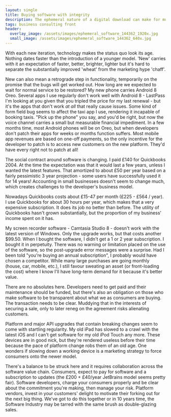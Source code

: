 ```yaml
---
layout: single
title: Buying software with integrity 
description: The ephemeral nature of a digital download can make for murky transactions.  What we need isn't a 40-page EULA, it's a clear agreement of how and how long the software will work.
tags: business consulting front
header:
  overlay_image: /assets/images/ephemeral_software_144362_1920x.jpg
  small_image: /assets/images/ephemeral_software_144362_640x.jpg
---
```


With each new iteration, technology makes the status quo look its age. Nothing dates faster than the introduction of a younger model. 'New' carries with it an expectation of faster, better, brighter, lighter but it's hard to separate the substantially improved 'wheat' from the marketing hype 'chaff'.

New can also mean a retrograde step in functionality, temporarily on the promise that the bugs will get worked out.  How long are we expected to wait for normal service to be restored?  My new phone carries Android 8 Oreo. Several apps I use regularly don't work well with Android 8 - LastPass I'm looking at you given that you tripled the price for my last renewal - but it's the apps that don't work _at all_ that really cause issues. Some kind of form field bug seems to affect the taxi app I use, rendering it incapable of booking taxis. "Pick up the phone" you say, and you'd be right, but now the voice channel carries a small but measurable financial impediment. In a few months time, most Android phones will be on Oreo, but when developers don't patch their apps for weeks or months function suffers.  Most mobile app revenues are based on one-off payments, so the only incentive for the developer to patch is to access new customers on the new platform.  They'd have every right not to patch at all!

The social contract around software is changing. I paid £140 for Quickbooks 2004. At the time the expectation was that it would last a few years, unless I wanted the latest features. That amortized to about £50 per year based on a fairly pessimistic 3 year projection - some users have successfully used it for 14 years!  Accounting in small businesses doesn't seem to change much, which creates challenges to the developer's business model.

Nowadays Quickbooks costs about £15-47 per month (£225 - £564 / year). I use Quickbooks for about 30 hours per year, which makes that a very expensive subscription. It does its job no better than before. The utility of Quickbooks hasn't grown substantially, but the proportion of my business' income spent on it has.

My screen recorder software - Camtasia Studio 8 - doesn't work with the latest version of Windows. Only the upgrade works, but that costs another $99.50. When I bought the software, I didn't get a 1 or 2 year subscription. I bought it in perpetuity.  There was no warning or limitation placed on the use of the software, so the post-upgrade error messages were a surprise.  Had I been told "you're buying an annual subscription", I probably would have chosen a competitor.  While many large purchases are going monthly (house, car, mobile, etc.), I still favour sweating an asset (or front-loading the cost) where I know I'll have long-term demand for it because it's better value.

There are no absolutes here. Developers need to get paid and their maintenance should be funded, but there's also an obligation on those who make software to be transparent about what we as consumers are buying.  The transaction needs to be clear.  Muddying that in the interests of securing a sale, only to later reneg on the agreement risks alienating customers.

Platform and major API upgrades that contain breaking changes seem to come with startling regularity.  My old iPad has slowed to a crawl with the latest iOS and I can't get software for my old iPod Touch any more.  These devices are in good nick, but they're rendered useless before their time because the pace of platform change robs them of an old age.  One wonders if slowing down a working device is a marketing strategy to force consumers onto the newer model.

There's a balance to be struck here and it requires collaboration across the software value chain.  Consumers, expect to pay for software and a subscription to updates (the £200 + £40/year JetBrains model seems pretty fair).  Software developers, charge your consumers properly and be clear about the commitment you're making, then manage your risk.  Platform vendors, invest in your customers' delight to motivate their forking out for the next big thing.  We've got to do this together or in 10 years time, the Software Industry may be tarred with the same brush as double-glazing sales.

